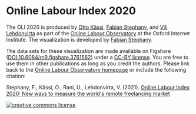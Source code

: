 <h1>Online Labour Index 2020</h1>

The OLI 2020 is produced by <a href="https://sites.google.com/site/ottokassi/" target="_blank">Otto Kässi</a>, <a href="https://www.oii.ox.ac.uk/people/fabian-stephany/" target="_blank">Fabian Stephany</a>, and <a href="https://www.oii.ox.ac.uk/people/vili-lehdonvirta/" target="_blank">Vili Lehdonvirta</a> as part of the <a href="http://onlinelabourobservatory" target="_blank">Online Labour Observatory</a> at the Oxford Internet Institute. The visualization is developed by <a href="https://www.oii.ox.ac.uk/people/fabian-stephany/" target="_blank">Fabian Stephany</a>. 

The data sets for these visualization are made available on Figshare (<a href="https://dx.doi.org/10.6084/m9.figshare.3761562" target="_blank">DOI:10.6084/m9.figshare.3761562</a>) under a <a href="http://creativecommons.org/licenses/by/4.0/" target="_blank">CC-BY license</a>. You are free to use them in other publications as long as you credit the authors. Please link back to the <a href="http://onlinelabourobservatory.org" target="_blank">Online Labour Observatory homepage</a> or include the following citation:

Stephany, F., Kässi, O., Rani, U., Lehdonvirta, V. (2021). <a href="https://arxiv.org/abs/2105.09148" target="_blank">Online Labour Index 2020: New ways to measure the world's remote freelancing market</a>

<p><a rel='LICENSE' href='http://creativecommons.org/licenses/by/4.0/' target="_blank"><img alt='creative commons license' style='border-width:0' src='https://i.creativecommons.org/l/by/4.0/88x31.png' /></a></p>

